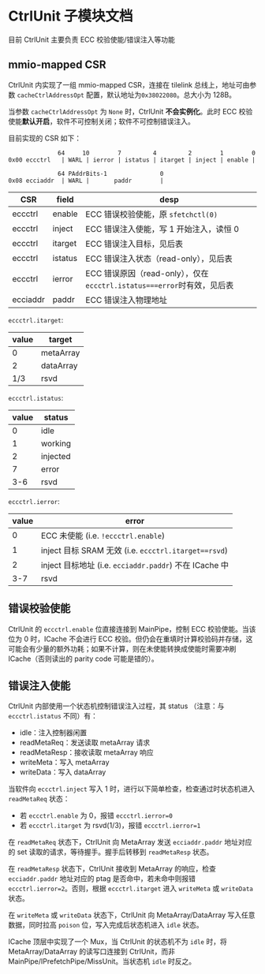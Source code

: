# CtrlUnit 子模块文档

目前 CtrlUnit 主要负责 ECC 校验使能/错误注入等功能

## mmio-mapped CSR

CtrlUnit 内实现了一组 mmio-mapped CSR，连接在 tilelink 总线上，地址可由参数 `cacheCtrlAddressOpt`
配置，默认地址为`0x38022080`。总大小为 128B。

当参数 `cacheCtrlAddressOpt` 为 `None` 时，CtrlUnit **不会实例化**。此时 ECC
校验使能**默认开启**，软件不可控制关闭；软件不可控制错误注入。

目前实现的 CSR 如下：

```plain
              64     10        7         4         2        1        0
0x00 eccctrl   | WARL | ierror | istatus | itarget | inject | enable |

              64 PAddrBits-1               0
0x08 ecciaddr  | WARL |       paddr        |
```

| CSR      | field   | desp                                                   |
| -------- | ------- | ------------------------------------------------------ |
| eccctrl  | enable  | ECC 错误校验使能，原 `sfetchctl(0)`                            |
| eccctrl  | inject  | ECC 错误注入使能，写 1 开始注入，读恒 0                               |
| eccctrl  | itarget | ECC 错误注入目标，见后表                                         |
| eccctrl  | istatus | ECC 错误注入状态（read-only），见后表                              |
| eccctrl  | ierror  | ECC 错误原因（read-only），仅在`eccctrl.istatus===error`时有效，见后表 |
| ecciaddr | paddr   | ECC 错误注入物理地址                                           |

`eccctrl.itarget`:

| value | target    |
| ----- | --------- |
| 0     | metaArray |
| 2     | dataArray |
| 1/3   | rsvd      |

`eccctrl.istatus`:

| value | status   |
| ----- | -------- |
| 0     | idle     |
| 1     | working  |
| 2     | injected |
| 7     | error    |
| 3-6   | rsvd     |

`eccctrl.ierror`:

| value | error                                            |
| ----- | ------------------------------------------------ |
| 0     | ECC 未使能 (i.e. `!eccctrl.enable`)                 |
| 1     | inject 目标 SRAM 无效 (i.e. `eccctrl.itarget==rsvd`) |
| 2     | inject 目标地址 (i.e. `ecciaddr.paddr`) 不在 ICache 中  |
| 3-7   | rsvd                                             |

## 错误校验使能

CtrlUnit 的 `eccctrl.enable` 位直接连接到 MainPipe，控制 ECC 校验使能。当该位为 0 时，ICache 不会进行 ECC
校验。但仍会在重填时计算校验码并存储，这可能会有少量的额外功耗；如果不计算，则在未使能转换成使能时需要冲刷 ICache（否则读出的 parity code
可能是错的）。

## 错误注入使能

CtrlUnit 内部使用一个状态机控制错误注入过程，其 status （注意：与 `eccctrl.istatus` 不同）有：

- idle：注入控制器闲置
- readMetaReq：发送读取 metaArray 请求
- readMetaResp：接收读取 metaArray 响应
- writeMeta：写入 metaArray
- writeData：写入 dataArray

当软件向 `eccctrl.inject` 写入 1 时，进行以下简单检查，检查通过时状态机进入 `readMetaReq` 状态：

- 若 `eccctrl.enable` 为 0，报错 `eccctrl.ierror=0`
- 若 `eccctrl.itarget` 为 rsvd(1/3)，报错 `eccctrl.ierror=1`

在 `readMetaReq` 状态下，CtrlUnit 向 MetaArray 发送 `ecciaddr.paddr` 地址对应的 set
读取的请求，等待握手。握手后转移到 `readMetaResp` 状态。

在 `readMetaResp` 状态下，CtrlUnit 接收到 MetaArray 的响应，检查 `ecciaddr.paddr` 地址对应的 ptag
是否命中，若未命中则报错 `eccctrl.ierror=2`。否则，根据 `eccctrl.itarget` 进入 `writeMeta` 或
`writeData` 状态。

在 `writeMeta` 或 `writeData` 状态下，CtrlUnit 向 MetaArray/DataArray 写入任意数据，同时拉高
`poison` 位，写入完成后状态机进入 `idle` 状态。

ICache 顶层中实现了一个 Mux，当 CtrlUnit 的状态机不为 `idle` 时，将 MetaArray/DataArray 的读写口连接到
CtrlUnit，而非 MainPipe/IPrefetchPipe/MissUnit。当状态机 `idle` 时反之。
